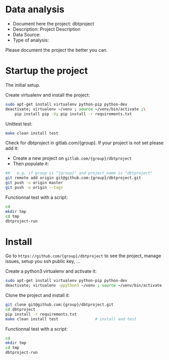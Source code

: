 # Data analysis
- Document here the project: dbtproject
- Description: Project Description
- Data Source:
- Type of analysis:

Please document the project the better you can.

# Startup the project

The initial setup.

Create virtualenv and install the project:
```bash
sudo apt-get install virtualenv python-pip python-dev
deactivate; virtualenv ~/venv ; source ~/venv/bin/activate ;\
    pip install pip -U; pip install -r requirements.txt
```

Unittest test:
```bash
make clean install test
```

Check for dbtproject in gitlab.com/{group}.
If your project is not set please add it:

- Create a new project on `gitlab.com/{group}/dbtproject`
- Then populate it:

```bash
##   e.g. if group is "{group}" and project_name is "dbtproject"
git remote add origin git@github.com:{group}/dbtproject.git
git push -u origin master
git push -u origin --tags
```

Functionnal test with a script:

```bash
cd
mkdir tmp
cd tmp
dbtproject-run
```

# Install

Go to `https://github.com/{group}/dbtproject` to see the project, manage issues,
setup you ssh public key, ...

Create a python3 virtualenv and activate it:

```bash
sudo apt-get install virtualenv python-pip python-dev
deactivate; virtualenv -ppython3 ~/venv ; source ~/venv/bin/activate
```

Clone the project and install it:

```bash
git clone git@github.com:{group}/dbtproject.git
cd dbtproject
pip install -r requirements.txt
make clean install test                # install and test
```
Functionnal test with a script:

```bash
cd
mkdir tmp
cd tmp
dbtproject-run
```
